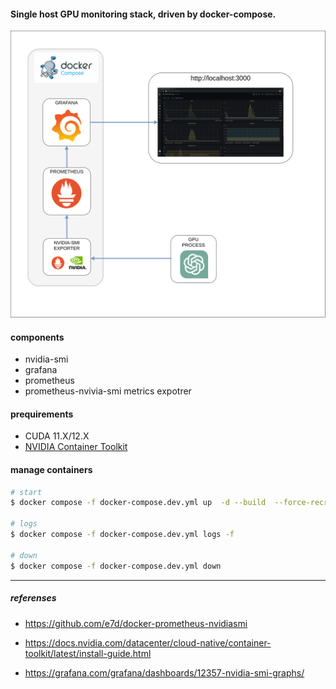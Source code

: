 
#### Single host GPU monitoring stack, driven by docker-compose.
![image description](assets/nvidia-smi-monitoring-scheme.drawio.png)

#### components 
* nvidia-smi
* grafana
* prometheus
* prometheus-nvivia-smi metrics expotrer


#### prequirements
* CUDA 11.X/12.X
* [NVIDIA Container Toolkit](https://docs.nvidia.com/datacenter/cloud-native/container-toolkit/latest/install-guide.html)



#### manage containers

```bash
# start
$ docker compose -f docker-compose.dev.yml up  -d --build  --force-recreate --remove-orphans

# logs
$ docker compose -f docker-compose.dev.yml logs -f

# down
$ docker compose -f docker-compose.dev.yml down

```

***

##### referenses
 
* https://github.com/e7d/docker-prometheus-nvidiasmi

* https://docs.nvidia.com/datacenter/cloud-native/container-toolkit/latest/install-guide.html

* https://grafana.com/grafana/dashboards/12357-nvidia-smi-graphs/

